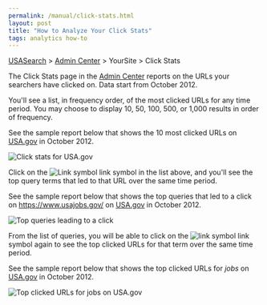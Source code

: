 ```yaml
---
permalink: /manual/click-stats.html
layout: post
title: "How to Analyze Your Click Stats"
tags: analytics how-to
---
```

[USASearch](http://usasearch.howto.gov) > [Admin Center](https://search.usa.gov/sites) > YourSite > Click Stats

The Click Stats page in the [Admin Center](https://search.usa.gov/sites) reports on the URLs your searchers have clicked on. Data start from October 2012.

You'll see a list, in frequency order, of the most clicked URLs for any time period. You may choose to display 10, 50, 100, 500, or 1,000 results in order of frequency.

See the sample report below that shows the 10 most clicked URLs on [USA.gov](http://www.usa.gov) in October 2012.

![Click stats for USA.gov](https://9fddeb862c037f6d2190-f1564c64756a8cfee25b6b19953b1d23.ssl.cf2.rackcdn.com/tumblr_mces5zyKfc1qid15q.png)

Click on the ![Link symbol](https://9fddeb862c037f6d2190-f1564c64756a8cfee25b6b19953b1d23.ssl.cf2.rackcdn.com/tumblr_mceqaa2dn41qid15q.png) link symbol in the list above, and you'll see the top query terms that led to that URL over the same time period.

See the sample report below that shows the top queries that led to a click on <https://www.usajobs.gov/> on [USA.gov](http://www.usa.gov) in October 2012.

![Top queries leading to a click](https://9fddeb862c037f6d2190-f1564c64756a8cfee25b6b19953b1d23.ssl.cf2.rackcdn.com/tumblr_mceqp4Jmoy1qid15q.png)

From the list of queries, you will be able to click on the ![link symbol](https://9fddeb862c037f6d2190-f1564c64756a8cfee25b6b19953b1d23.ssl.cf2.rackcdn.com/tumblr_mceqaa2dn41qid15q.png) link symbol again to see the top clicked URLs for that term over the same time period.

See the sample report below that shows the top clicked URLs for *jobs* on [USA.gov](http://www.usa.gov) in October 2012.

![Top clicked URLs for jobs on USA.gov](https://9fddeb862c037f6d2190-f1564c64756a8cfee25b6b19953b1d23.ssl.cf2.rackcdn.com/tumblr_mceqlwdZnx1qid15q.png)